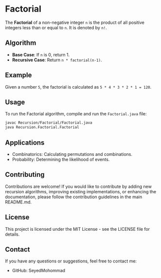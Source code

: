 # Factorial

The **Factorial** of a non-negative integer `n` is the product of all positive integers less than or equal to `n`. It is denoted by `n!`.

## Algorithm

- **Base Case**: If `n` is 0, return 1.
- **Recursive Case**: Return `n * factorial(n-1)`.

## Example

Given a number `5`, the factorial is calculated as `5 * 4 * 3 * 2 * 1 = 120`.

## Usage

To run the Factorial algorithm, compile and run the `Factorial.java` file:

```bash
javac Recursion/Factorial/Factorial.java
java Recursion.Factorial.Factorial
```
## Applications

- Combinatorics: Calculating permutations and combinations.
- Probability: Determining the likelihood of events.

## Contributing

Contributions are welcome! If you would like to contribute by adding new recursion algorithms, improving existing implementations, or enhancing the documentation, please follow the contribution guidelines in the main README.md.
## License

This project is licensed under the MIT License - see the LICENSE file for details.
## Contact

If you have any questions or suggestions, feel free to contact me:

- GitHub: SeyedMohommad